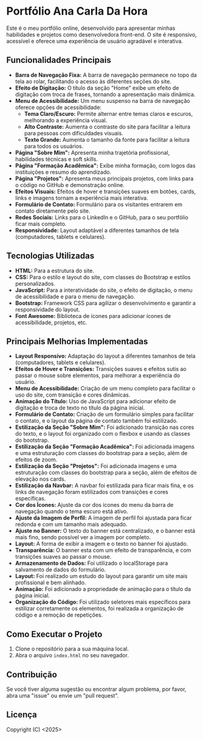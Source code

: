 # Portfólio Ana Carla Da Hora

Este é o meu portfólio online, desenvolvido para apresentar minhas habilidades e projetos como desenvolvedora front-end. O site é responsivo, acessível e oferece uma experiência de usuário agradável e interativa.

## Funcionalidades Principais

*   **Barra de Navegação Fixa:** A barra de navegação permanece no topo da tela ao rolar, facilitando o acesso às diferentes seções do site.
*   **Efeito de Digitação:** O título da seção "Home" exibe um efeito de digitação com troca de frases, tornando a apresentação mais dinâmica.
*   **Menu de Acessibilidade:** Um menu suspenso na barra de navegação oferece opções de acessibilidade:
    *   **Tema Claro/Escuro:** Permite alternar entre temas claros e escuros, melhorando a experiência visual.
    *   **Alto Contraste:** Aumenta o contraste do site para facilitar a leitura para pessoas com dificuldades visuais.
    *   **Texto Grande:** Aumenta o tamanho da fonte para facilitar a leitura para todos os usuários.
*   **Página "Sobre Mim":** Apresenta minha trajetória profissional, habilidades técnicas e soft skills.
*   **Página "Formação Acadêmica":** Exibe minha formação, com logos das instituições e resumo do aprendizado.
*   **Página "Projetos":** Apresenta meus principais projetos, com links para o código no GitHub e demonstração online.
*  **Efeitos Visuais:** Efeitos de hover e transições suaves em botões, cards, links e imagens tornam a experiência mais interativa.
*   **Formulário de Contato:** Formulário para os visitantes entrarem em contato diretamente pelo site.
*  **Redes Sociais:** Links para o LinkedIn e o GitHub, para o seu portfólio ficar mais completo.
*   **Responsividade:** Layout adaptável a diferentes tamanhos de tela (computadores, tablets e celulares).

## Tecnologias Utilizadas

*   **HTML:** Para a estrutura do site.
*   **CSS:** Para o estilo e layout do site, com classes do Bootstrap e estilos personalizados.
*   **JavaScript:** Para a interatividade do site, o efeito de digitação, o menu de acessibilidade e para o menu de navegação.
*   **Bootstrap:** Framework CSS para agilizar o desenvolvimento e garantir a responsividade do layout.
*   **Font Awesome:** Biblioteca de ícones para adicionar ícones de acessibilidade, projetos, etc.

## Principais Melhorias Implementadas

*   **Layout Responsivo:** Adaptação do layout a diferentes tamanhos de tela (computadores, tablets e celulares).
*   **Efeitos de Hover e Transições:** Transições suaves e efeitos sutis ao passar o mouse sobre elementos, para melhorar a experiência do usuário.
*   **Menu de Acessibilidade:** Criação de um menu completo para facilitar o uso do site, com transição e cores dinâmicas.
*   **Animação do Título:** Uso de JavaScript para adicionar efeito de digitação e troca de texto no título da página inicial.
*   **Formulário de Contato:** Criação de um formulário simples para facilitar o contato, e o layout da página de contato também foi estilizado.
*   **Estilização da Seção "Sobre Mim":** Foi adicionado transição nas cores do texto, e o layout foi organizado com o flexbox e usando as classes do bootstrap.
*  **Estilização da Seção "Formação Acadêmica":** Foi adicionada imagens e uma estruturação com classes do bootstrap para a seção, além de efeitos de zoom.
*   **Estilização da Seção "Projetos":** Foi adicionada imagens e uma estruturação com classes do bootstrap para a seção, além de efeitos de elevação nos cards.
* **Estilização da Navbar:** A navbar foi estilizada para ficar mais fina, e os links de navegação foram estilizados com transições e cores específicas.
*   **Cor dos Ícones:** Ajuste da cor dos ícones do menu da barra de navegação quando o tema escuro está ativo.
*  **Ajuste da Imagem de Perfil:** A imagem de perfil foi ajustada para ficar redonda e com um tamanho mais adequado.
*   **Ajuste no Banner:**  O texto do banner está centralizado, e o banner está mais fino, sendo possível ver a imagem por completo.
*   **Layout:** A forma de exibir a imagem e o texto no banner foi ajustado.
*  **Transparência:** O banner esta com um efeito de transparência, e com transições suaves ao passar o mouse.
*  **Armazenamento de Dados:** Foi utilizado o localStorage para salvamento de dados do formulário.
*  **Layout:** Foi realizado um estudo do layout para garantir um site mais profissional e bem alinhado.
*   **Animação:** Foi adicionado a propriedade de animação para o título da página inicial.
*  **Organização do Código:** Foi utilizado seletores mais específicos para estilizar corretamente os elementos, foi realizada a organização de código e a remoção de repetições.

## Como Executar o Projeto

1.  Clone o repositório para a sua máquina local.
2.  Abra o arquivo `index.html` no seu navegador.

## Contribuição

Se você tiver alguma sugestão ou encontrar algum problema, por favor, abra uma "issue" ou envie um "pull request".

## Licença
 Copyright (C) <2025>  <Ana Carla Da Hora>